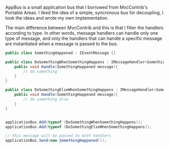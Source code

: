 AppBus is a small application bus that I borrowed from MvcContrib's Portable Areas.  I liked the idea of a simple, syncronous bus for decoupling, I took the ideas and wrote my own implementation.

The main difference between MvcContrib and this is that I filter the handlers according to type.  In other words, message handlers can handle only one type of message, and only the handlers that can handle a specific message are instantiated when a message is passed to the bus. 

```c#
public class SomethingHappened : IEventMessage {}

public class DoSomethingWhenSomethingHappens : IMessageHandler<SomethingHappened>{
	public void Handle(SomethingHappened message){
		// do something
	}
}

public class DoSomethingElseWhenSomethingHappens : IMessageHandler<SomethingHappened>{
	public void Handle(SomethingHappened message){
		// do something else
	}
}


applicationBus.Add(typeof (DoSomethingWhenSomethingHappens));
applicationBus.Add(typeof (DoSomethingElseWhenSomethingHappens));

// this message will be passed to both handlers
applicationBus.Send(new SomethingHappened());
````
